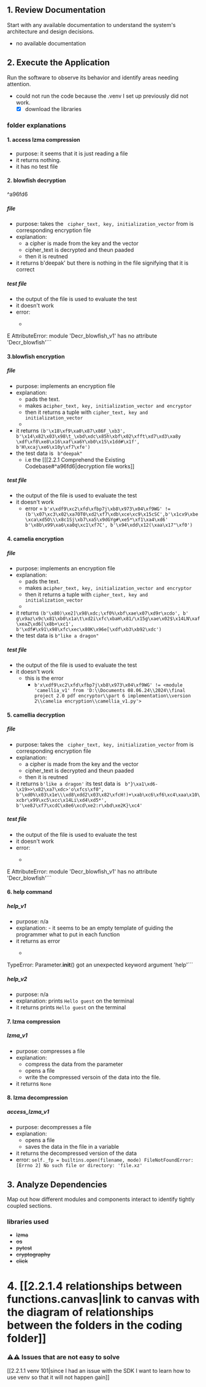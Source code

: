 ## 1. Review Documentation
Start with any available documentation to understand the system's architecture and design decisions.

- no available documentation
    
## 2. Execute the Application
Run the software to observe its behavior and identify areas needing attention.
- could not run the code because the .venv I set up previously did not work.
	- [x] download the libraries
### folder explanations
#### 1. access lzma compression
- purpose: it seems that it is just reading a file
- it returns nothing. 
- it has no test file 
#### 2. blowfish decryption

^a96fd6

##### file
- purpose: takes the ``` cipher_text, key, initialization_vector``` from is corresponding encryption file
- explanation:
	- a cipher is made from the key and the vector
	- cipher_text is decrypted and theun paaded
	- then it is reutned
- it returns b'deepak' but there is nothing in the file signifying that it is correct
##### test file
- the output of the file is used to evaluate the test
- it doesn't work
- error:
	- ```assert b'like a dragon' == Decr_blowfish_v1.Decr_blowfish(test)
E       AttributeError: module 'Decr_blowfish_v1' has no attribute 'Decr_blowfish'```


#### 3.blowfish encryption
##### file
- purpose: implements an encryption file
- explanation: 
	- pads the text.
	- makes a```cipher_text, key, initialization_vector and encryptor```
	- then it returns a tuple with ```cipher_text, key and initialization_vector```
	- 
- it returns ```(b'\x18\xf9\xa0\x87\x86F_\xb3', b'\x14\x82\x03\x98\t_\xbd\xdc\x85h\xbf\x02\xfft\xd7\xd3\xa8y \xdf\xf8\xe8\x16\xaf\xa6Y\xb0\x15\x1dd#\x1f', b'H\xcaj\xe6\x10y\xf7\xfe')```
- the test data is ``` b"deepak"```
	- i.e the [[[2.2.1 Comprehend the Existing Codebase#^a96fd6|decryption file works]]
##### test file
- the output of the file is used to evaluate the test
- it doesn't work
	- error = ```b'x\xdf9\xc2\xfd\xfbp7j\xb8\x973\x04\xf9WG' != (b'\x07\xc3\x02\xa7OT0\xd2\xf7\xdb\xce\xc9\x15cSC',b'\x1cx9\xbe\xca\xd5O\\\x8c1Sj\xb7\xa5\x9dGYg#\xe5*\xf1\xa4\xd6'
 b'\x8b\x99\xa6\xa0q\xc1\xf7C',
 b'\x94\xdd\x12(\xaa\x17"\xf0')```


#### 4. camelia encryption
##### file
- purpose: implements an encryption file
- explanation: 
	- pads the text.
	- makes a```cipher_text, key, initialization_vector and encryptor```
	- then it returns a tuple with ```cipher_text, key and initialization_vector```
	- 
- it returns ```(b'\x80)\xe2]\x98\xdc;\xf0%\xbf\xae\x07\xd9r\xcdo', b' g\x9az\x9c\x81\xb0\x1a\t\xd2i\xfc\xbaH\x81/\x15g\xae\x02$\x14LN\xaf\xeaZ\xd6[\x8b+\xc1', b'\xdf#\x91\x98\xfc\xec\x80K\x96e[\xdf\xb3\xb92\xdc')```
- the test data is ```b"like a dragon"```

##### test file
- the output of the file is used to evaluate the test
- it doesn't work
	- this is the error
		- ```b'x\xdf9\xc2\xfd\xfbp7j\xb8\x973\x04\xf9WG' != <module 'camellia_v1' from 'D:\\Documents 08.06.24\\2024\\final project 2.0 pdf encryptor\\part 6 implementation\\version 2\\camelia encryption\\camellia_v1.py'>```


#### 5. camellia decryption
##### file
- purpose: takes the ``` cipher_text, key, initialization_vector``` from is corresponding encryption file
- explanation:
	- a cipher is made from the key and the vector
	- cipher_text is decrypted and theun paaded
	- then it is reutned
- it returns ```b'like a dragon'```  its test data is ```
b"}\xa1\xd6-\x19>>\x82\xa7\xdc>'o\xfcs\xf0", b'\xd0%\x03\x1e\\\xd8\xdd2\x03\x82\xfcH!)+\xab\xc6\xf6\xc4\xaa\x10\xcbr\x99\xc5\xcc\x14Li\xd4\xd5*', b'\xe8J\xf7\xcdC\x8e6\xcd\xe2:r\xbd\xe2K}\xc4'```
##### test file
- the output of the file is used to evaluate the test
- it doesn't work
- error:
	- ```assert b'like a dragon' == Decr_blowfish_v1.Decr_blowfish(test)
E       AttributeError: module 'Decr_blowfish_v1' has no attribute 'Decr_blowfish'```



#### 6. help command
##### help_v1
- purpose: n/a
- explanation:
		- it seems to be an empty template of  guiding the programmer what to put in each function
- it returns as error
	- ```  super().__init__(param_decls, required=required, **attrs) 
TypeError: Parameter.__init__() got an unexpected keyword argument 'help'```
##### help_v2
- purpose: n/a
- explanation: prints ```Hello guest``` on the terminal
- it returns prints ```Hello guest``` on the terminal


#### 7. lzma compression
##### lzma_v1
- purpose: compresses a file
- explanation: 
	- compress the data from the parameter
	- opens a file
	- write the compressed versoin of the data into the file. 
- it returns ```None```

#### 8. lzma decompression
##### access_lzma_v1
- purpose: decompresses a file
- explanation: 
	- opens a file
	- saves the data in the file in a variable
- it returns the decompressed version of the data
- error: ```self._fp = builtins.open(filename, mode) FileNotFoundError: [Errno 2] No such file or directory: 'file.xz'```



## 3. Analyze Dependencies
Map out how different modules and components interact to identify tightly coupled sections.

### libraries used
- ~~lzma~~
- ~~os~~
- ~~pytest~~
- ~~cryptography~~
- ~~click~~


# 4. [[2.2.1.4 relationships between functions.canvas|link to canvas with the diagram of relationships between the folders in the coding folder]]

### ⚠️⚠️ Issues that are not easy to solve
[[2.2.1.1 venv 101|since I had an issue with the SDK I want to learn how to use venv so that it will not happen gain]]